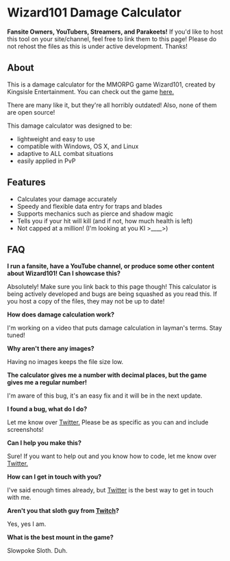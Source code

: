 Wizard101 Damage Calculator
=============
**Fansite Owners, YouTubers, Streamers, and Parakeets!** If you'd like to host this tool on your site/channel, feel free to link them to this page! Please do not rehost the files as this is under active development. Thanks!

## About ##

This is a damage calculator for the MMORPG game Wizard101, created by Kingsisle Entertainment. You can check out the game [here.](https://www.wizard101.com/game)

There are many like it, but they're all horribly outdated! Also, none of them are open source!

This damage calculator was designed to be:

 - lightweight and easy to use
 - compatible with Windows, OS X, and Linux
 - adaptive to ALL combat situations
 - easily applied in PvP

## Features ##

 - Calculates your damage accurately
 - Speedy and flexible data entry for traps and blades
 - Supports mechanics such as pierce and shadow magic
 - Tells you if your hit will kill (and if not, how much health is left)
 - Not capped at a million! (I'm looking at you KI >____>)

## FAQ ##

**I run a fansite, have a YouTube channel, or produce some other content about Wizard101! Can I showcase this?**

Absolutely! Make sure you link back to this page though! This calculator is being actively developed and bugs are being squashed as you read this. If you host a copy of the files, they may not be up to date!

**How does damage calculation work?**

I'm working on a video that puts damage calculation in layman's terms. Stay tuned!

**Why aren't there any images?**

Having no images keeps the file size low.

**The calculator gives me a number with decimal places, but the game gives me a regular number!**

I'm aware of this bug, it's an easy fix and it will be in the next update.

**I found a bug, what do I do?**

Let me know over [Twitter.](http://www.twitter.com/wizard0fbass) Please be as specific as you can and include screenshots!

**Can I help you make this?**

Sure! If you want to help out and you know how to code, let me know over [Twitter.](http://www.twitter.com/wizard0fbass)

**How can I get in touch with you?**

I've said enough times already, but [Twitter](http://www.twitter.com/wizard0fbass) is the best way to get in touch with me.

**Aren't you that sloth guy from [Twitch](http://twitch.tv/man0fbass)?**

Yes, yes I am.

**What is the best mount in the game?**

Slowpoke Sloth. Duh.
